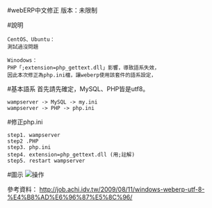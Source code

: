 #webERP中文修正
版本：未限制

#說明
```
CentOS、Ubuntu：
測試過沒問題

Winodows：
PHP「;extension=php_gettext.dll」影響，導致語系失效，
因此本次修正為php.ini檔，讓weberp使用該套件的語系設定，
```

#基本語系
首先請先確定，MySQL、PHP皆是utf8。
```
wampserver -> MySQL -> my.ini
wampserver -> PHP -> php.ini
```

#修正php.ini
```
step1. wampserver
step2 .PHP
step3. php.ini
step4. extension=php_gettext.dll (用;註解)
step5. restart wampserver
```

#圖示
![操作](http://i.imgur.com/98Cp5aD.jpg)

參考資料：
http://job.achi.idv.tw/2009/08/11/windows-weberp-utf-8-%E4%B8%AD%E6%96%87%E5%8C%96/
